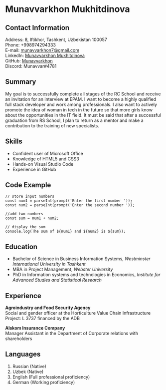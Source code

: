 # Munavvarkhon Mukhitdinova

## Contact Information
Address: 8, Iftikhor, Tashkent, Uzbekistan 100057\
Phone: +998974294333\
E-mail: munavvarkhon7@gmail.com\
LinkedIn: [Munavvarkhon Mukhitdinova](https://www.linkedin.com/in/munavvarkhon-mukhitdinova-673274213/) \
GitHub: [Munavvarkhon](https://github.com/Munavvarkhon) \
Discord: Munavvar#4781

## Summary
My goal is to successfully complete all stages of the RC School and receive an invitation for an interview at EPAM. I want to become a highly qualified full stack developer and work among professionals. I also want to actively promote the idea of woman in tech in the future so that more girls know about the opportunities in the IT field. It must be said that after a successful graduation from RS School, I plan to return as a mentor and make a contribution to the training of new specialists.

## Skills
- Confident user of Microsoft Office
- Knowledge of HTML5 and CSS3
- Hands-on Visual Studio Code
- Experience in GitHub

## Code Example
```
// store input numbers
const num1 = parseInt(prompt('Enter the first number '));
const num2 = parseInt(prompt('Enter the second number '));

//add two numbers
const sum = num1 + num2;

// display the sum
console.log(The sum of ${num1} and ${num2} is ${sum});
```

## Education
+ Bachelor of Science in Business Information Systems, *Westminster International University in Tashkent*
+ MBA in Project Management, *Webster University*
+ PhD in Information systems and technologies in Economics, *Institute for Advanced Studies and Statistical Research*

## Experience
**Agroindustry and Food Security Agency**\
Social and gender officer at the Horticulture Value Chain Infrastructure Project: L 3737 financed by the ADB

**Alskom Insurance Company**\
Manager Assistant in the Department of Corporate relations with shareholders

## Languages
1. Russian (Native)
2. Uzbek (Native)
3. English (Full professional proficiency)
4. German (Working proficiency)
